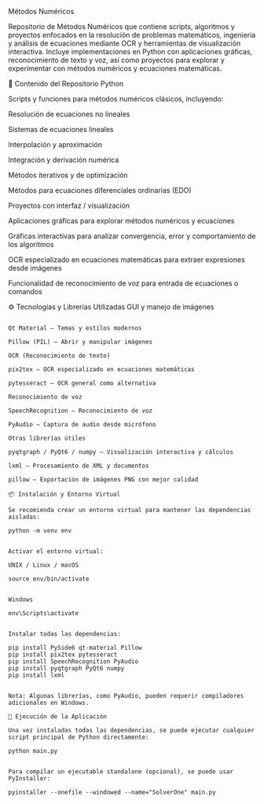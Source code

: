 Métodos Numéricos 

Repositorio de Métodos Numéricos que contiene scripts, algoritmos y proyectos enfocados en la resolución de problemas matemáticos, ingeniería y análisis de ecuaciones mediante OCR y herramientas de visualización interactiva. Incluye implementaciones en Python con aplicaciones gráficas, reconocimiento de texto y voz, así como proyectos para explorar y experimentar con métodos numéricos y ecuaciones matemáticas.

🔹 Contenido del Repositorio
Python

Scripts y funciones para métodos numéricos clásicos, incluyendo:

Resolución de ecuaciones no lineales

Sistemas de ecuaciones lineales

Interpolación y aproximación

Integración y derivación numérica

Métodos iterativos y de optimización

Métodos para ecuaciones diferenciales ordinarias (EDO)

Proyectos con interfaz / visualización

Aplicaciones gráficas para explorar métodos numéricos y ecuaciones

Gráficas interactivas para analizar convergencia, error y comportamiento de los algoritmos

OCR especializado en ecuaciones matemáticas para extraer expresiones desde imágenes

Funcionalidad de reconocimiento de voz para entrada de ecuaciones o comandos

⚙️ Tecnologías y Librerías Utilizadas
GUI y manejo de imágenes

```PySide6 – Framework para interfaz gráfica

Qt Material – Temas y estilos modernos

Pillow (PIL) – Abrir y manipular imágenes

OCR (Reconocimiento de texto)

pix2tex – OCR especializado en ecuaciones matemáticas

pytesseract – OCR general como alternativa

Reconocimiento de voz

SpeechRecognition – Reconocimiento de voz

PyAudio – Captura de audio desde micrófono

Otras librerías útiles

pyqtgraph / PyQt6 / numpy – Visualización interactiva y cálculos

lxml – Procesamiento de XML y documentos

pillow – Exportación de imágenes PNG con mejor calidad

📦 Instalación y Entorno Virtual

Se recomienda crear un entorno virtual para mantener las dependencias aisladas:

python -m venv env


Activar el entorno virtual:

UNIX / Linux / macOS

source env/bin/activate


Windows

env\Scripts\activate


Instalar todas las dependencias:

pip install PySide6 qt-material Pillow
pip install pix2tex pytesseract
pip install SpeechRecognition PyAudio
pip install pyqtgraph PyQt6 numpy
pip install lxml


Nota: Algunas librerías, como PyAudio, pueden requerir compiladores adicionales en Windows.

🚀 Ejecución de la Aplicación

Una vez instaladas todas las dependencias, se puede ejecutar cualquier script principal de Python directamente:

python main.py


Para compilar un ejecutable standalone (opcional), se puede usar PyInstaller:

pyinstaller --onefile --windowed --name="SolverOne" main.py
